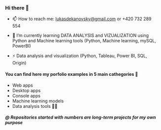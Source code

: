### Hi there 👋

- 📫 How to reach me: lukasdekanovsky@gmail.com or +420 732 289 554

- 🌱 I’m currently learning DATA ANALYSIS and VIZUALIZATION using Python and Machine learning tools (Python, Machine learning, mySQL, PowerBI)
- ⚡ Data analysis and visualization (Python, Tableau, Power BI, SQL, Origin)

#### You can find here my porfolio examples in 5 main cathegories 🤔
- Web apps
- Desktop apps
- Console apps
- Machine learning models
- Data analysis tools 🔭✨

##### @ Repositories started with numbers are long-term projects for my own purpose

<!--
**lukasdekanovsky/lukasdekanovsky** is a ✨ _special_ ✨ repository because its `README.md` (this file) appears on your GitHub profile.

Here are some ideas to get you started:

- 🔭 I’m currently working on ...
- 🌱 I’m currently learning ...
- 👯 I’m looking to collaborate on ...
- 🤔 I’m looking for help with ...
- 💬 Ask me about ...
- 📫 How to reach me: ...
- 😄 Pronouns: ...
- ⚡ Fun fact: ...
-->
